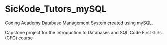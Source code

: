 # SicKode_Tutors_mySQL

Coding Academy Database Management System created using mySQL.

Capstone project for the Introduction to Databases and SQL Code First Girls (CFG) course
 
